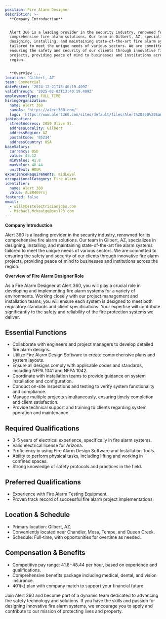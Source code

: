 ```yaml
---
position: Fire Alarm Designer
description: >-
  **Company Introduction**


  Alert 360 is a leading provider in the security industry, renowned for its
  comprehensive fire alarm solutions. Our team in Gilbert, AZ, specializes in
  designing, installing, and maintaining state-of-the-art fire alarm systems
  tailored to meet the unique needs of various sectors. We are committed to
  ensuring the safety and security of our clients through innovative fire alarm
  projects, providing peace of mind to businesses and institutions across the
  region.


  **Overview ...
location: 'Gilbert, AZ'
team: Commercial
datePosted: '2024-12-21T13:40:19.409Z'
validThrough: '2025-02-03T13:40:19.409Z'
employmentType: FULL_TIME
hiringOrganization:
  name: Alert 360
  sameAs: 'https://alert360.com/'
  logo: 'https://www.alert360.com/sites/default/files/Alert%20360%20Santa-01%202.png'
jobLocation:
  streetAddress: 2059 Olive St.
  addressLocality: Gilbert
  addressRegion: AZ
  postalCode: '85234'
  addressCountry: USA
baseSalary:
  currency: USD
  value: 45.12
  minValue: 41.8
  maxValue: 48.44
  unitText: HOUR
experienceRequirements: midLevel
occupationalCategory: Fire Alarm
identifier:
  name: Alert 360
  value: ALER409rsj
featured: false
email:
  - will@bestelectricianjobs.com
  - Michael.Mckeaige@pes123.com
---
```




**Company Introduction**

Alert 360 is a leading provider in the security industry, renowned for its comprehensive fire alarm solutions. Our team in Gilbert, AZ, specializes in designing, installing, and maintaining state-of-the-art fire alarm systems tailored to meet the unique needs of various sectors. We are committed to ensuring the safety and security of our clients through innovative fire alarm projects, providing peace of mind to businesses and institutions across the region.

**Overview of Fire Alarm Designer Role**

As a Fire Alarm Designer at Alert 360, you will play a crucial role in developing and implementing fire alarm systems for a variety of environments. Working closely with our project management and installation teams, you will ensure each system is designed to meet both regulatory standards and client specifications. Your expertise will contribute significantly to the safety and reliability of the fire protection systems we deliver.

## Essential Functions

- Collaborate with engineers and project managers to develop detailed fire alarm designs.
- Utilize Fire Alarm Design Software to create comprehensive plans and system layouts.
- Ensure all designs comply with applicable codes and standards, including NFPA 1041 and NFPA 1042.
- Coordinate with installation teams to provide guidance on system installation and configuration.
- Conduct on-site inspections and testing to verify system functionality and compliance.
- Manage multiple projects simultaneously, ensuring timely completion and client satisfaction.
- Provide technical support and training to clients regarding system operation and maintenance.

## Required Qualifications

- 3-5 years of electrical experience, specifically in fire alarm systems.
- Valid electrical license for Arizona.
- Proficiency in using Fire Alarm Design Software and Installation Tools.
- Ability to perform physical tasks, including lifting and working in confined spaces.
- Strong knowledge of safety protocols and practices in the field.

## Preferred Qualifications

- Experience with Fire Alarm Testing Equipment.
- Proven track record of successful fire alarm project implementations.

## Location & Schedule

- Primary location: Gilbert, AZ.
- Conveniently located near Chandler, Mesa, Tempe, and Queen Creek.
- Schedule: Full-time, with opportunities for overtime as needed.

## Compensation & Benefits

- Competitive pay range: $41.8-$48.44 per hour, based on experience and qualifications.
- Comprehensive benefits package including medical, dental, and vision insurance.
- 401(k) plan with company match to support your financial future.

Join Alert 360 and become part of a dynamic team dedicated to advancing fire safety technology and solutions. If you have the skills and passion for designing innovative fire alarm systems, we encourage you to apply and contribute to our mission of protecting lives and property.
